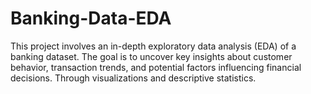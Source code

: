 # Banking-Data-EDA
This project involves an in-depth exploratory data analysis (EDA) of a banking dataset. The goal is to uncover key insights about customer behavior, transaction trends, and potential factors influencing financial decisions. Through visualizations and descriptive statistics.
